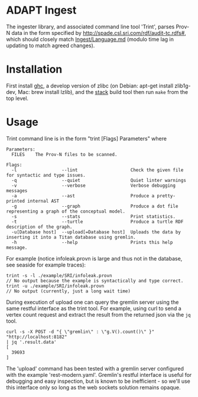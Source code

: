 # ADAPT Ingest

The ingester library, and associated command line tool 'Trint', parses Prov-N
data in the form specified by <http://spade.csl.sri.com/rdf/audit-tc.rdfs#>,
which should closely match [Ingest/Language.md]()  (modulo time lag in updating
to match agreed changes).

# Installation

First install [ghc](https://www.haskell.org/ghc/), a develop version of zlibc (on Debian: apt-get install zlib1g-dev, Mac: brew install lzlib), and the
[stack](https://github.com/commercialhaskell/stack/releases) build tool then run
`make` from the top level.

# Usage

Trint command line is in the form "trint [Flags] Parameters" where

```
Parameters:
  FILES    The Prov-N files to be scanned.

Flags:
  -l                 --lint                    Check the given file for syntactic and type issues.
  -q                 --quiet                   Quiet linter warnings
  -v                 --verbose                 Verbose debugging messages
  -a                 --ast                     Produce a pretty-printed internal AST
  -g                 --graph                   Produce a dot file representing a graph of the conceptual model.
  -s                 --stats                   Print statistics.
  -t                 --turtle                  Produce a turtle RDF description of the graph.
  -u[Database host]  --upload[=Database host]  Uploads the data by inserting it into a Titan database using gremlin.
  -h                 --help                    Prints this help message.
```

For example (notice infoleak.provn is large and thus not in the database, see
seaside for example traces):

```
trint -s -l ./example/SRI/infoleak.provn
// No output because the example is syntactically and type correct.
trint -u ./example/SRI/infoleak.provn
// No output (currently, just a long wait time)
```

During execution of upload one can query the gremlin server using the same
restful interface as the trint tool.  For example, using curl to send a vertex
count request and extract the result from the returned json via the `jq` tool.

```
curl -s -X POST -d "{ \"gremlin\" : \"g.V().count()\" }" "http://localhost:8182"
| jq '.result.data'
[
  39693
]
```

The 'upload' command has been tested with a gremlin server configured
with the example 'rest-modern.yaml'.  Gremlin's restful interface is useful for
debugging and easy inspection, but is known to be inefficient - so we'll use
this interface only so long as the web sockets solution remains opaque.
